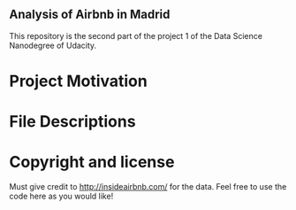 ## Analysis of Airbnb in Madrid

This repository is the second part of the project 1 of the Data Science Nanodegree of Udacity.

# Project Motivation

# File Descriptions

# Copyright and license

Must give credit to http://insideairbnb.com/ for the data. Feel free to use the code here as you would like!
